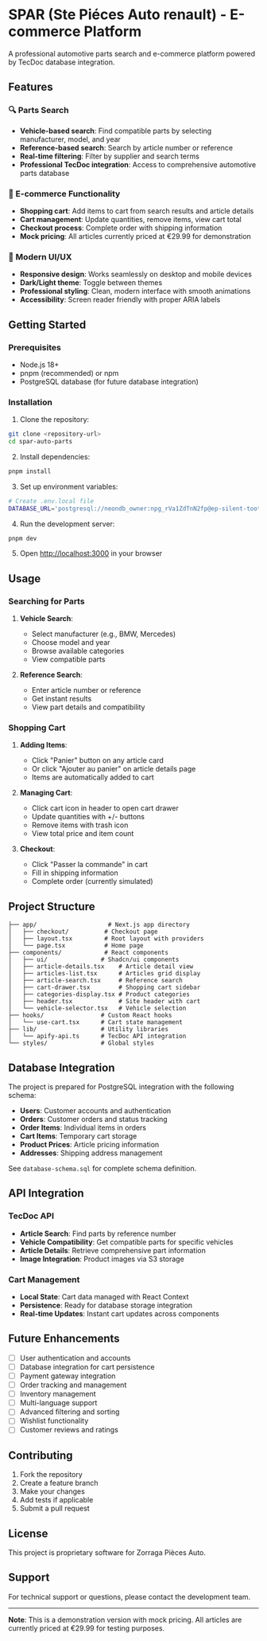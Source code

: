 # SPAR (Ste Piéces Auto renault) - E-commerce Platform

A professional automotive parts search and e-commerce platform powered by TecDoc database integration.

## Features

### 🔍 Parts Search
- **Vehicle-based search**: Find compatible parts by selecting manufacturer, model, and year
- **Reference-based search**: Search by article number or reference
- **Real-time filtering**: Filter by supplier and search terms
- **Professional TecDoc integration**: Access to comprehensive automotive parts database

### 🛒 E-commerce Functionality
- **Shopping cart**: Add items to cart from search results and article details
- **Cart management**: Update quantities, remove items, view cart total
- **Checkout process**: Complete order with shipping information
- **Mock pricing**: All articles currently priced at €29.99 for demonstration

### 🎨 Modern UI/UX
- **Responsive design**: Works seamlessly on desktop and mobile devices
- **Dark/Light theme**: Toggle between themes
- **Professional styling**: Clean, modern interface with smooth animations
- **Accessibility**: Screen reader friendly with proper ARIA labels

## Getting Started

### Prerequisites
- Node.js 18+ 
- pnpm (recommended) or npm
- PostgreSQL database (for future database integration)

### Installation

1. Clone the repository:
```bash
git clone <repository-url>
cd spar-auto-parts
```

2. Install dependencies:
```bash
pnpm install
```

3. Set up environment variables:
```bash
# Create .env.local file
DATABASE_URL='postgresql://neondb_owner:npg_rVa1ZdTnN2fp@ep-silent-tooth-abvgfbej-pooler.eu-west-2.aws.neon.tech/neondb?sslmode=require&channel_binding=require'
```

4. Run the development server:
```bash
pnpm dev
```

5. Open [http://localhost:3000](http://localhost:3000) in your browser

## Usage

### Searching for Parts

1. **Vehicle Search**:
   - Select manufacturer (e.g., BMW, Mercedes)
   - Choose model and year
   - Browse available categories
   - View compatible parts

2. **Reference Search**:
   - Enter article number or reference
   - Get instant results
   - View part details and compatibility

### Shopping Cart

1. **Adding Items**:
   - Click "Panier" button on any article card
   - Or click "Ajouter au panier" on article details page
   - Items are automatically added to cart

2. **Managing Cart**:
   - Click cart icon in header to open cart drawer
   - Update quantities with +/- buttons
   - Remove items with trash icon
   - View total price and item count

3. **Checkout**:
   - Click "Passer la commande" in cart
   - Fill in shipping information
   - Complete order (currently simulated)

## Project Structure

```
├── app/                    # Next.js app directory
│   ├── checkout/          # Checkout page
│   ├── layout.tsx         # Root layout with providers
│   └── page.tsx           # Home page
├── components/            # React components
│   ├── ui/               # Shadcn/ui components
│   ├── article-details.tsx    # Article detail view
│   ├── articles-list.tsx      # Articles grid display
│   ├── article-search.tsx     # Reference search
│   ├── cart-drawer.tsx        # Shopping cart sidebar
│   ├── categories-display.tsx # Product categories
│   ├── header.tsx             # Site header with cart
│   └── vehicle-selector.tsx   # Vehicle selection
├── hooks/                # Custom React hooks
│   └── use-cart.tsx      # Cart state management
├── lib/                  # Utility libraries
│   └── apify-api.ts      # TecDoc API integration
└── styles/               # Global styles
```

## Database Integration

The project is prepared for PostgreSQL integration with the following schema:

- **Users**: Customer accounts and authentication
- **Orders**: Customer orders and status tracking
- **Order Items**: Individual items in orders
- **Cart Items**: Temporary cart storage
- **Product Prices**: Article pricing information
- **Addresses**: Shipping address management

See `database-schema.sql` for complete schema definition.

## API Integration

### TecDoc API
- **Article Search**: Find parts by reference number
- **Vehicle Compatibility**: Get compatible parts for specific vehicles
- **Article Details**: Retrieve comprehensive part information
- **Image Integration**: Product images via S3 storage

### Cart Management
- **Local State**: Cart data managed with React Context
- **Persistence**: Ready for database storage integration
- **Real-time Updates**: Instant cart updates across components

## Future Enhancements

- [ ] User authentication and accounts
- [ ] Database integration for cart persistence
- [ ] Payment gateway integration
- [ ] Order tracking and management
- [ ] Inventory management
- [ ] Multi-language support
- [ ] Advanced filtering and sorting
- [ ] Wishlist functionality
- [ ] Customer reviews and ratings

## Contributing

1. Fork the repository
2. Create a feature branch
3. Make your changes
4. Add tests if applicable
5. Submit a pull request

## License

This project is proprietary software for Zorraga Pièces Auto.

## Support

For technical support or questions, please contact the development team.

---

**Note**: This is a demonstration version with mock pricing. All articles are currently priced at €29.99 for testing purposes.

